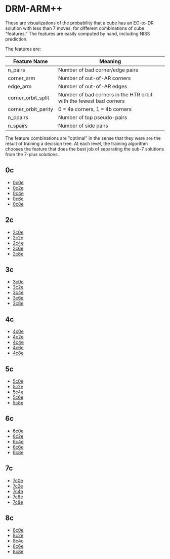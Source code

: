 # DRM-ARM++

These are visualizations of the probability that a cube has an EO-to-DR solution with
less than 7 moves, for different combinations of cube "features." 
The features are easily computed by hand, including NISS prediction.

The features are:

| Feature Name        | Meaning                                                            |
|---------------------|--------------------------------------------------------------------|
| n_pairs             | Number of bad corner/edge pairs                                    |
| corner_arm          | Number of out-of-AR corners                                        |
| edge_arm            | Number of out-of-AR edges                                          |
| corner_orbit_split  | Number of bad corners in the HTR orbit with the fewest bad corners |
| corner_orbit_parity | 0 = 4a corners, 1 = 4b corners                                     |
| n_ppairs            | Number of top pseudo-pairs                                         |
| n_spairs            | Number of side pairs                                               |

The feature combinations are "optimal" in the sense that they were are the result of training a decision tree.
At each level, the training algorithm chooses the feature that does the best job of separating the 
sub-7 solutions from the 7-plus solutions.

## 0c
- [0c0e](0c0e_p_sub7.html)
- [0c2e](0c2e_p_sub7.html)
- [0c4e](0c4e_p_sub7.html)
- [0c6e](0c6e_p_sub7.html)
- [0c8e](0c8e_p_sub7.html)
## 2c
- [2c0e](2c0e_p_sub7.html)
- [2c2e](2c2e_p_sub7.html)
- [2c4e](2c4e_p_sub7.html)
- [2c6e](2c6e_p_sub7.html)
- [2c8e](2c8e_p_sub7.html)
## 3c
- [3c0e](3c0e_p_sub7.html)
- [3c2e](3c2e_p_sub7.html)
- [3c4e](3c4e_p_sub7.html)
- [3c6e](3c6e_p_sub7.html)
- [3c8e](3c8e_p_sub7.html)
## 4c
- [4c0e](4c0e_p_sub7.html)
- [4c2e](4c2e_p_sub7.html)
- [4c4e](4c4e_p_sub7.html)
- [4c6e](4c6e_p_sub7.html)
- [4c8e](4c8e_p_sub7.html)
## 5c
- [5c0e](5c0e_p_sub7.html)
- [5c2e](5c2e_p_sub7.html)
- [5c4e](5c4e_p_sub7.html)
- [5c6e](5c6e_p_sub7.html)
- [5c8e](5c8e_p_sub7.html)
## 6c
- [6c0e](6c0e_p_sub7.html)
- [6c2e](6c2e_p_sub7.html)
- [6c4e](6c4e_p_sub7.html)
- [6c6e](6c6e_p_sub7.html)
- [6c8e](6c8e_p_sub7.html)
## 7c
- [7c0e](7c0e_p_sub7.html)
- [7c2e](7c2e_p_sub7.html)
- [7c4e](7c4e_p_sub7.html)
- [7c6e](7c6e_p_sub7.html)
- [7c8e](7c8e_p_sub7.html)
## 8c
- [8c0e](8c0e_p_sub7.html)
- [8c2e](8c2e_p_sub7.html)
- [8c4e](8c4e_p_sub7.html)
- [8c6e](8c6e_p_sub7.html)
- [8c8e](8c8e_p_sub7.html)

